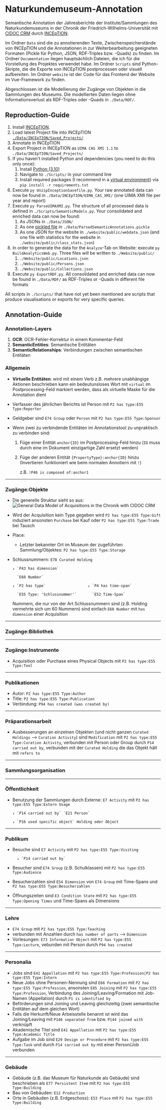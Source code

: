# Naturkundemuseum-Annotation
Semantische Annotation der Jahresberichte der Institute/Sammlungen des Naturkundemuseums in der Chronik der Friedrich-Wilhelms-Universität mit [CIDOC CRM](https://cidoc-crm.org/html/cidoc_crm_v7.1.1.html) durch [INCEpTION](https://inception-project.github.io).

Im Ordner `Data` sind die zu annotierenden Texte, Zwischenspeicherstände von INCEpTION und die Annotationen in zur Weiterbearbeitung geeigneten Formaten (Pickle für Python, JSON, RDF-Triples bzw. -Quads) zu finden. Im Ordner `Documentation` liegen hauptsächlich Dateien, die ich für die Vorstellung des Projektes verwendet habe. Im Ordner `Scripts` sind Python-Skripte, die die Exporte von INCEpTION postprocessen oder visuell aufbereiten. Im Ordner `website` ist der Code für das Frontend der Website im Vue-Framework zu finden. 

Abgeschlossen ist die Modellierung der Zugänge von Objekten in die Sammlungen des Museums. Die modellierten Daten liegen ohne Informationsverlust als RDF-Triples oder -Quads in `./Data/RDF/`.


## Reproduction-Guide

1. Install [INCEpTION](https://inception-project.github.io).
2. Load latest Project file into INCEpTION [`./Data/INCEpTION/Saved_Projects/`](./Data/INCEpTION/Saved_Projects/)
3. Annotate in INCEpTION
4. Export Project in INCEpTION as `UIMA CAS XMI 1.1` to `./Data/INCEpTION/Saved_Projects/`
5. If you haven't installed Python and dependencies (you need to do this only once):
    1. Install [Python (3.10)](https://www.python.org/downloads/)
    2. Navigate to `./Scripts/` in your command line
    3. Install required packages (I recommend in a [virtual environment](https://docs.python.org/3/library/venv.html)) via `pip install -r requirements.txt`
6. Execute `py UnzipInceptionSavefile.py`. Your raw annotated data can now be found in `./Data/INCEpTION/UIMA_CAS_XMI/` (one UIMA XMI file per year and report)
7. Execute `py ParseUIMAXMI.py`. The structure of all processed data is defined in `./Scripts/SemanticModels.py`. Your consolidated and enriched data can now be found:
    1. As JSONs in `./Data/JSON/`
    2. As one [pickled file](https://docs.python.org/3/library/pickle.html) in `./Data/ParsedSemanticAnnotations.pickle`
    3. As one JSON for the website in `./website/public/webdata.json` (and one file with statistics for the website in `./website/public/class_stats.json`)
8. In order to generate the data for the `Analyze`-Tab on Website: execute `py BuildAnalyticsWeb.py`. Three files will be written to `./Website/public/`
    1. `./Website/public/Locations.json`
    2. `./Website/public/Persons.json`
    3. `./Website/public/Collections.json`
9. Execute `py ExportRDF.py`. All consolidated and enriched data can now be found in `./Data/RDF/` as RDF-Triples or -Quads in different file formats

All scripts in `./Scripts/` that have not yet been mentioned are scripts that produce visualisations or exports for very specific queries.


## Annotation-Guide

### Annotation-Layers
1. **OCR**: OCR-Fehler-Korrektur in einem Kommentar-Feld
2. **SemanticEntities**: Semantische Entitäten
3. **SemanticRelationships**: Verbindungen zwischen semantischen Entitäten

### Allgemein
- **Virtuelle Entitäten**: wird mit einem Verb z.B. mehrere unabhängige Aktionen beschrieben kann ein bedeutunsloses Wort mit `virtual` im Postprocessing-Feld markiert werden, dass als virtuelle Maske für die Annotation dient
- Verfasser des jährlichen Berichts ist Person mit `P2 has type:E55 Type:Reporter`
- Geldgeber sind `E74 Group` oder `Person` mit `P2 has type:E55 Type:Sponsor`
- Wenn zwei zu verbindende Entitäten im Annotationstool zu unpraktisch zu verbinden sind:

    1. Füge einer Entität `anchor{ID}` im Postprocessing-Feld hinzu (`ID` muss durch eine im Dokument einzigartige Zahl ersetzt werden)
    
    2. Füge der anderen Entität `{PropertyType}:anchor{ID}` hinzu (Invertieren funktioniert wie beim normalen Annotiern mit `!`)
    
        z.B. `!P46 is composed of:anchor1`
        
---
### Zugänge:Objekte
- Die generelle Struktur sieht so aus:
![General Data Model of Acquisitions in the Chronik with CIDOC CRM](/Documentation/Visualizations/E8DataModel_visualization.svg)


- Wird der Acquisition kein Type gegeben wird `P2 has type:E55 Type:Gift` induziert ansonsten `Purchase` bei Kauf oder `P2 has type:E55 Type:Trade` bei Tausch

- Place:
    
    - Letzter bekannter Ort im Museum der zugeführten Sammlung/Objektes: `P2 has type:E55 Type:Storage`

- Schlussnummern: `E78 Curated Holding` 

      ↓ `P43 has dimension`

        `E60 Number`

      ↓ `P2 has type`                   ↓ `P4 has time-span`

        `E55 Type: 'Schlussnummer'`       `E52 Time-Span` 

    Nummern, die nur von der Art Schlussnummern sind (z.B. Holding vermehrte sich um 60 Nummern) sind einfach `E60 Number` mit `has dimension` einer Acquisition

---
### Zugänge:Bibliothek

---
### Zugänge:Instrumente
- Acquisition oder Purchase eines Physical Objects mit `P2 has type:E55 Type:Tool`

---
### Publikationen
- Autor: `P2 has type:E55 Type:Author`
- Title: `P2 has type:E55 Type:Publication`
- Verbindung: `P94 has created (was created by)`

---
### Präparationsarbeit
- Ausbesserungen an einzelnen Objekten (und nicht ganzen `Curated Holdings` --> `Curation Activity`) sind `Modification` mit `P2 has type:E55 Type:Curation Activity`, verbunden mit Person oder Group durch `P14 carried out by`, verbunden mit der `Curated Holding` die das Objekt hält mit `refers to`

---
### Sammlungsorganisation

---
### Öffentlichkeit
- Benutzung der Sammlungen durch Externe: `E7 Activity` mit `P2 has type:E55 Type:Extern Usage`
      
      ↓ `P14 carried out by` `E21 Person`
      
      ↓ `P16 used specific object` Holding oder Object
    
    

---
### Publikum
- Besuche sind `E7 Activity` mit `P2 has type:E55 Type:Visiting`

      	↓ `P14 carried out by`

- Besucher sind `E74 Group` (z.B. Schulklassen) mit `P2 has type:E55 Type:Audience`
- Besucherzahlen sind `E54 Dimension` von `E74 Group` mit Time-Spans und `P2 has type:E55 Type:Besucherzahlen`
- Öffnungszeiten sind `E3 Condition State` mit `P2 has type:E55 Type:Opening Times` und Time-Spans als Dimensions


---
### Lehre
- `E74 Group` mit `P2 has type:E55 Type:Teaching`
- verbunden mit Anzahlen durch `has number of parts` --> `Dimension`
- Vorlesungen: `E73 Information Object` mit `P2 has type:E55 Type:Lecture`, vebunden mit Person durch `P94 has created`

---
### Personalia
- Jobs sind `E41 Appellation` mit `P2 has type:E55 Type:Profession|P2 has type:E55 Type:Intern`
- Neue Jobs ohne Personen-Nennung sind `E66 Formation` mit `P2 has type:E55 Type:Profession`, ansonsten `E85 Joining` mit `P2 has type:E55 Type:Profession`, Verbindung des Joining/Leaving/Formation mit Job-Namen (Appellation) durch `P1 is identified by`
- Beförderungen sind Joining und Leaving gleichzeitig (zwei semantische Entitäten auf dem gleichen Wort)
- Falls die Herkunft/Neue Arbeisstelle benannt ist wird das Joining/Leaving mit `P146 separated from` bzw. `P144 joined with` verknüpft
- Akademische Titel sind `E41 Appellation` mit `P2 has type:E55 Type:Academic Title`
- Aufgabe im Job sind `E29 Design or Procedure` mit `P2 has type:E55 Type:Task` und durch `P14 carried out by` mit einer Person/Job verbunden

---
### Gebäude
- Gebäude (z.B. das Museum für Naturkunde als Gebäude) sind beschrieben als `E77 Persistent Item` mit `P2 has type:E55 Type:Building`
- Bau von Gebäuden: `E12 Production`
- Orte in Gebäuden (z.B. Erdgeschoss): `E53 Place` mit `P2 has type:E55 Type:Building`


